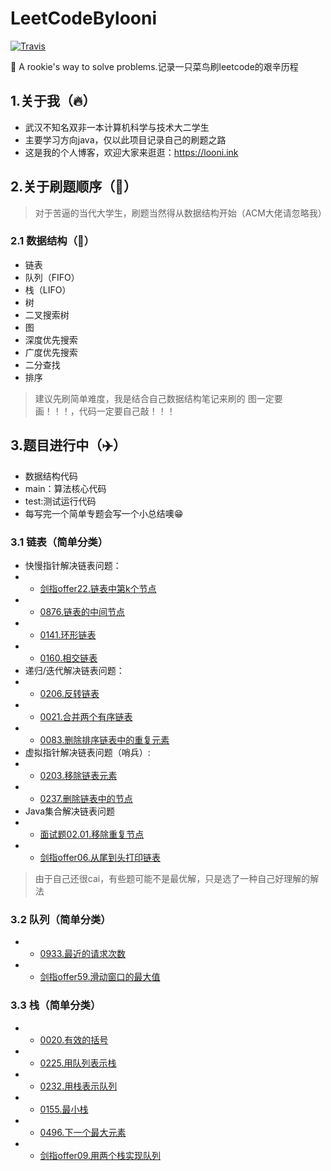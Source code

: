 # LeetCodeBylooni

[![Travis](https://img.shields.io/badge/language-Java-blue.svg)]()

:tada: A rookie's way to solve problems.记录一只菜鸟刷leetcode的艰辛历程

## 1.关于我（:fire:）
- 武汉不知名双非一本计算机科学与技术大二学生
- 主要学习方向java，仅以此项目记录自己的刷题之路
- 这是我的个人博客，欢迎大家来逛逛：https://looni.ink

## 2.关于刷题顺序（:hammer:）
> 对于苦逼的当代大学生，刷题当然得从数据结构开始（ACM大佬请忽略我）

### 2.1 数据结构（:page_facing_up:）
- 链表
- 队列（FIFO）
- 栈（LIFO）
- 树
- 二叉搜索树
- 图
- 深度优先搜索
- 广度优先搜索
- 二分查找
- 排序

> 建议先刷简单难度，我是结合自己数据结构笔记来刷的
> 图一定要画！！！，代码一定要自己敲！！！

## 3.题目进行中（:airplane:）
- 数据结构代码
- main：算法核心代码
- test:测试运行代码
- 每写完一个简单专题会写一个小总结噢:grin:

### 3.1 链表（简单分类）

- 快慢指针解决链表问题：
- - [剑指offer22.链表中第k个节点](https://github.com/looniink/leetcodeBylooni/tree/master/1.%E9%93%BE%E8%A1%A8/%E5%89%91%E6%8C%87offer_22)
- - [0876.链表的中间节点](https://github.com/looniink/leetcodeBylooni/tree/master/1.%E9%93%BE%E8%A1%A8/leetcode_876)
- - [0141.环形链表](https://github.com/looniink/leetcodeBylooni/tree/master/1.%E9%93%BE%E8%A1%A8/leetcode_141)
- - [0160.相交链表](https://github.com/looniink/leetcodeBylooni/tree/master/1.%E9%93%BE%E8%A1%A8/leetcode_160)
- 递归/迭代解决链表问题：
- - [0206.反转链表](https://github.com/looniink/leetcodeBylooni/tree/master/1.%E9%93%BE%E8%A1%A8/leetcode_206)
- - [0021.合并两个有序链表](https://github.com/looniink/leetcodeBylooni/tree/master/1.%E9%93%BE%E8%A1%A8/leetcode_21)
- - [0083.删除排序链表中的重复元素](https://github.com/looniink/leetcodeBylooni/tree/master/1.%E9%93%BE%E8%A1%A8/leetcode_83)
- 虚拟指针解决链表问题（哨兵）:
- - [0203.移除链表元素](https://github.com/looniink/leetcodeBylooni/tree/master/1.%E9%93%BE%E8%A1%A8/leetcode_203)
- - [0237.删除链表中的节点](https://github.com/looniink/leetcodeBylooni/tree/master/1.%E9%93%BE%E8%A1%A8/leetcod_237)
- Java集合解决链表问题
- - [面试题02.01.移除重复节点](https://github.com/looniink/leetcodeBylooni/tree/master/1.%E9%93%BE%E8%A1%A8/%E9%9D%A2%E8%AF%95_0201)
- - [剑指offer06.从尾到头打印链表](https://github.com/looniink/leetcodeBylooni/tree/master/1.%E9%93%BE%E8%A1%A8/%E5%89%91%E6%8C%87offer_06)


> 由于自己还很cai，有些题可能不是最优解，只是选了一种自己好理解的解法

### 3.2 队列（简单分类）

- - [0933.最近的请求次数](https://github.com/looniink/leetcodeBylooni/tree/master/2.%E9%98%9F%E5%88%97/leetcode_933)
- - [剑指offer59.滑动窗口的最大值](https://github.com/looniink/leetcodeBylooni/tree/master/2.%E9%98%9F%E5%88%97/leetcode_933)

### 3.3 栈（简单分类）
- - [0020.有效的括号](https://github.com/looniink/leetcodeBylooni/tree/master/3.%E6%A0%88/leetcode_20)
- - [0225.用队列表示栈](https://github.com/looniink/leetcodeBylooni/tree/master/3.%E6%A0%88/leetcode_225)
- - [0232.用栈表示队列](https://github.com/looniink/leetcodeBylooni/tree/master/3.%E6%A0%88/leetcode_232)
- - [0155.最小栈](https://github.com/looniink/leetcodeBylooni/tree/master/3.%E6%A0%88/leetcode_155)
- - [0496.下一个最大元素](https://github.com/looniink/leetcodeBylooni/tree/master/3.%E6%A0%88/leetcode_496)
- - [剑指offer09.用两个栈实现队列](https://github.com/looniink/leetcodeBylooni/tree/master/3.%E6%A0%88/%E5%89%91%E6%8C%87offer_09)



